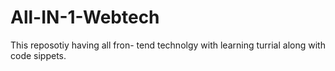 # All-IN-1-Webtech
This reposotiy having all fron- tend technolgy with learning turrial along  with code sippets.
